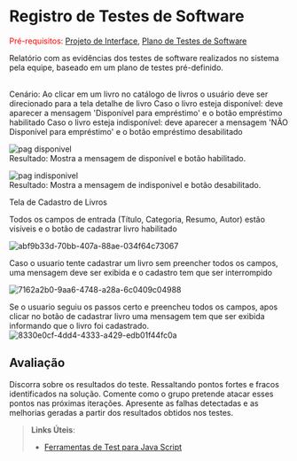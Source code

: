 # Registro de Testes de Software

<span style="color:red">Pré-requisitos: <a href="3-Projeto de Interface.md"> Projeto de Interface</a></span>, <a href="8-Plano de Testes de Software.md"> Plano de Testes de Software</a>

Relatório com as evidências dos testes de software realizados no sistema pela equipe, baseado em um plano de testes pré-definido.
<br>
<br>


Cenário: Ao clicar em um livro no catálogo de livros o usuário deve ser direcionado para a tela detalhe de livro
Caso o livro esteja disponível: deve aparecer a mensagem 'Disponível para empréstimo'
e o botão empréstimo habilitado
Caso o livro esteja indisponível: deve aparecer a mensagem 'NÃO Disponível para empréstimo' e o botão empréstimo desabilitado

![pag disponivel](https://github.com/user-attachments/assets/0833f943-5000-4de9-8c75-39efd5ae99c3) <br>
Resultado: Mostra a mensagem de disponível e botão habilitado.

![pag indisponivel](https://github.com/user-attachments/assets/72be7d68-f2cd-40d1-8536-53ed32337222)<br>
Resultado: Mostra a mensagem de indisponivel e botão desabilitado.

Tela de Cadastro de Livros

Todos os campos de entrada (Título, Categoria, Resumo, Autor) estão visíveis e o botão de cadastrar livro habilitado

![abf9b33d-70bb-407a-88ae-034f64c73067](https://github.com/user-attachments/assets/50bf3d8d-3790-4f28-9ece-0c9fce951d1f)

Caso o usuario tente cadastrar um livro sem preencher todos os campos, uma mensagem deve ser exibida e o cadastro tem que ser interrompido

![7162a2b0-9aa6-4748-a28a-6c0409c04988](https://github.com/user-attachments/assets/bdfa2d77-8c31-494f-93dd-ac708b6b3558)

Se o usuario seguiu os passos certo e preencheu todos os campos, apos clicar no botão de cadastrar livro uma mensagem tem que ser exibida informando que o livro foi cadastrado. <br>
![8330e0cf-4dd4-4333-a429-edb01f44fc0a](https://github.com/user-attachments/assets/76a01bb2-08ee-401e-9c02-ac4104862778)


## Avaliação

Discorra sobre os resultados do teste. Ressaltando pontos fortes e fracos identificados na solução. Comente como o grupo pretende atacar esses pontos nas próximas iterações. Apresente as falhas detectadas e as melhorias geradas a partir dos resultados obtidos nos testes.

> **Links Úteis**:
> - [Ferramentas de Test para Java Script](https://geekflare.com/javascript-unit-testing/)
